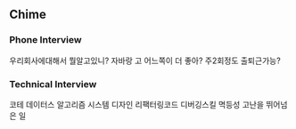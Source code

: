 ## Chime
### Phone Interview
우리회사에대해서 뭘알고있니?
자바랑 고 어느쪽이 더 좋아?
주2회정도 출퇴근가능?

### Technical Interview
코테 데이터스 알고리즘
시스템 디자인
리팩터링코드
디버깅스킬
멱등성
고난을 뛰어넘은 일